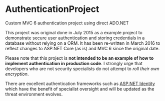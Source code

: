 # AuthenticationProject

Custom MVC 6 authentication project using direct ADO.NET

This project was original done in July 2015 as a example project to demonstrate secure user authentication and storing credentials in a database without relying on a ORM. It has been re-written in March 2016 to reflect changes to ASP.NET Core (as is) and MVC 6 since the original date.

Please note that this project is **not intended to be an example of how to implement authentication in production code**. I strongly urge that developers who are not security specialists do not attempt to *roll their own encryption*.

There are excellent authentication frameworks such as [ASP.NET Identity](http://www.asp.net/identity) which have the benefit of specialist oversight and will be updated as the threat environment evolves.
